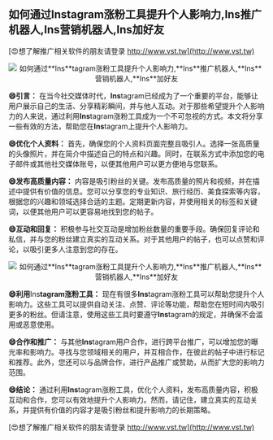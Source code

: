 ## **如何通过**Ins**tagram涨粉工具提升个人影响力,**Ins**推广机器人,**Ins**营销机器人,**Ins**加好友**

[😍想了解推广相关软件的朋友请登录 http://www.vst.tw](http://www.vst.tw)

 <center><img src="https://vst.tw/MP4/tuiguang/png/8.png" alt="如何通过**Ins**tagram涨粉工具提升个人影响力,**Ins**推广机器人,**Ins**营销机器人,**Ins**加好友"></center>

**😄引言：**
在当今社交媒体时代，**Ins**tagram已经成为了一个重要的平台，能够让用户展示自己的生活、分享精彩瞬间，并与他人互动。对于那些希望提升个人影响力的人来说，通过利用**Ins**tagram涨粉工具成为一个不可忽视的方式。本文将分享一些有效的方法，帮助您在**Ins**tagram上提升个人影响力。

**😄优化个人资料：**
首先，确保您的个人资料页面完整且吸引人。选择一张高质量的头像照片，并在简介中描述自己的特点和兴趣。同时，在联系方式中添加您的电子邮件或其他社交媒体账号，以便其他用户可以更方便地与您联系。

**😄发布高质量内容：**
内容是吸引粉丝的关键。发布高质量的照片和视频，并在描述中提供有价值的信息。您可以分享您的专业知识、旅行经历、美食探索等内容，根据您的兴趣和领域选择合适的主题。定期更新内容，并使用相关的标签和关键词，以便其他用户可以更容易地找到您的帖子。

**😄互动和回复：**
积极参与社交互动是增加粉丝数量的重要手段。确保回复评论和私信，并与您的粉丝建立真实的互动关系。对于其他用户的帖子，也可以点赞和评论，以吸引更多人注意到您的存在。

 <center><img src="https://vst.tw/MP4/tuiguang/png/8.png" alt="如何通过**Ins**tagram涨粉工具提升个人影响力,**Ins**推广机器人,**Ins**营销机器人,**Ins**加好友"></center>

**😄利用**Ins**tagram涨粉工具：**
现在有很多**Ins**tagram涨粉工具可以帮助您提升个人影响力。这些工具可以提供自动关注、点赞、评论等功能，帮助您在短时间内吸引更多的粉丝。但请注意，使用这些工具时要遵守**Ins**tagram的规定，并确保不会滥用或恶意使用。

**😄合作和推广：**
与其他**Ins**tagram用户合作，进行跨平台推广，可以增加您的曝光率和影响力。寻找与您领域相关的用户，并互相合作，在彼此的帖子中进行标记和推荐。此外，您还可以与品牌合作，进行产品推广或赞助，从而扩大您的影响力范围。

**😄结论：**
通过利用**Ins**tagram涨粉工具，优化个人资料，发布高质量内容，积极互动和合作，您可以有效地提升个人影响力。然而，请记住，建立真实的互动关系，并提供有价值的内容才是吸引粉丝和提升影响力的长期策略。

[😍想了解推广相关软件的朋友请登录 http://www.vst.tw](http://www.vst.tw)



